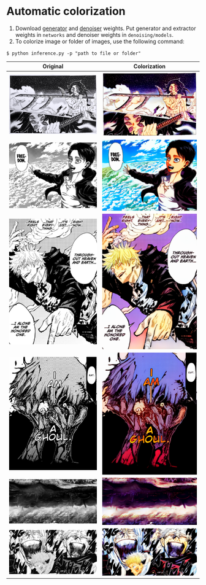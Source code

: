 # Automatic colorization

1. Download [generator](https://drive.google.com/file/d/1qmxUEKADkEM4iYLp1fpPLLKnfZ6tcF-t/view?usp=sharing) and [denoiser](https://drive.google.com/file/d/161oyQcYpdkVdw8gKz_MA8RD-Wtg9XDp3/view?usp=sharing) weights. Put generator and extractor weights in `networks` and denoiser weights in `denoising/models`.
2. To colorize image or folder of images, use the following command:
```
$ python inference.py -p "path to file or folder"
```

| Original      | Colorization      |
|------------|-------------|
| <img src="figures/panel1.jpeg" width="512"> | <img src="figures/panel1_colorized.png" width="512"> |
| <img src="figures/panel2.jpg" width="512"> | <img src="figures/panel2_colorized.png" width="512"> |
| <img src="figures/panel3.jpg" width="512"> | <img src="figures/panel3_colorized.png" width="512"> |
| <img src="figures/panel4.jpg" width="512"> | <img src="figures/panel4_colorized.png" width="512"> |
| <img src="figures/panel5.jpg" width="512"> | <img src="figures/panel5_colorized.png" width="512"> |
| <img src="figures/panel6.jpg" width="512"> | <img src="figures/panel6_colorized.png" width="512"> |
